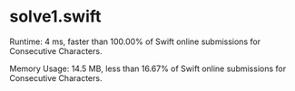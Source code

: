 # solve1.swift

Runtime: 4 ms, faster than 100.00% of Swift online submissions for Consecutive Characters.

Memory Usage: 14.5 MB, less than 16.67% of Swift online submissions for Consecutive Characters.
